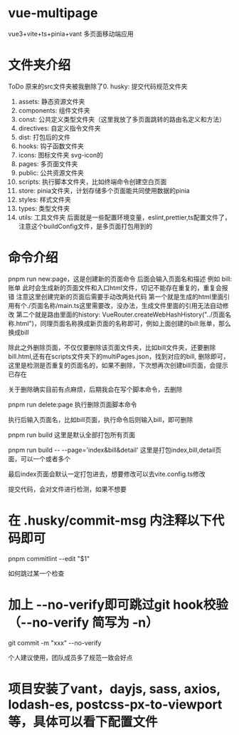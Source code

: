 <!--
 * @Author       : 桔子
 * @Date         : 2024-04-02 17:04:05
 * @LastEditors  : 桔子
 * @LastEditTime : 2024-04-08 17:33:15
 * @Description  : 头部注释配置模板
 * @FilePath     : /vue-multipage/README.md
-->

# vue-multipage

vue3+vite+ts+pinia+vant 多页面移动端应用

# 文件夹介绍

ToDo 原来的src文件夹被我删除了0. husky: 提交代码规范文件夹

1. assets: 静态资源文件夹
2. components: 组件文件夹
3. const: 公共定义类型文件夹（这里我放了多页面跳转的路由名定义和方法）
4. directives: 自定义指令文件夹
5. dist: 打包后的文件
6. hooks: 钩子函数文件夹
7. icons: 图标文件夹 svg-icon的
8. pages: 多页面文件夹
9. public: 公共资源文件夹
10. scripts: 执行脚本文件夹，比如终端命令创建空白页面
11. store: pinia文件夹，计划存储多个页面能共同使用数据的pinia
12. styles: 样式文件夹
13. types: 类型文件夹
14. utils: 工具文件夹
    后面就是一些配置环境变量，eslint,prettier,ts配置文件了，注意这个buildConfig文件，是多页面打包用到的

# 命令介绍

pnpm run new:page，这是创建新的页面命令
后面会输入页面名和描述 例如 bill:账单
此时会生成新的页面文件和入口html文件，切记不能存在重复的，重复会报错
注意这里创建完新的页面后需要手动改两处代码
第一个就是生成的html里面引用有个./页面名称/main.ts这里需要改，没办法，生成文件里面的引用无法自动修改
第二个就是路由里面的history: VueRouter.createWebHashHistory("../页面名称.html")，同理页面名称换成新页面的名称即可，例如上面创建的bill:账单，那么换成bill

除此之外删除页面，不仅仅要删除该页面文件夹，比如bill文件夹，还要删除bill.html,还有在scripts文件夹下的multiPages.json，找到对应的bill, 删除即可，这里是检测是否重复的页面名的，如果不删除，下次想再次创建bill页面，会提示已存在

关于删除确实目前有点麻烦，后期我会在写个脚本命令，去删除

pnpm run delete:page 执行删除页面脚本命令

执行后输入页面名，比如bill页面，执行命令后则输入bill，即可删除

pnpm run build 这里是默认全部打包所有页面

pnpm run build -- --page='index&bill&detail' 这里是打包index,bill,detail页面，可以一个或者多个

最后index页面会默认一定打包进去，想要修改可以去vite.config.ts修改

提交代码，会对文件进行检测，如果不想要

# 在 .husky/commit-msg 内注释以下代码即可

pnpm commitlint --edit "$1"

如何跳过某一个检查

# 加上 --no-verify即可跳过git hook校验（--no-verify 简写为 -n）

git commit -m "xxx" --no-verify

个人建议使用，团队成员多了规范一致会好点

# 项目安装了vant，dayjs, sass, axios, lodash-es, postcss-px-to-viewport等，具体可以看下配置文件
